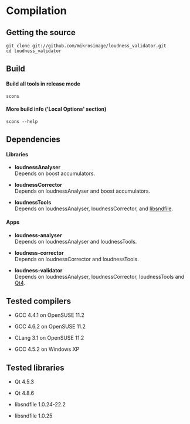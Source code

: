 # Compilation

## Getting the source

```
git clone git://github.com/mikrosimage/loudness_validator.git  
cd loudness_validator
```


## Build

#### Build all tools in release mode
```
scons
```

#### More build info ('Local Options' section)
```
scons --help
```


## Dependencies

#### Libraries

* __loudnessAnalyser__  
Depends on boost accumulators.

* __loudnessCorrector__  
Depends on loudnessAnalyser and boost accumulators.

* __loudnessTools__  
Depends on loudnessAnalyser, loudnessCorrector, and [libsndfile](http://www.mega-nerd.com/libsndfile/).


#### Apps

* __loudness-analyser__  
Depends on loudnessAnalyser and loudnessTools.

* __loudness-corrector__  
Depends on loudnessCorrector and loudnessTools.

* __loudness-validator__  
Depends on loudnessAnalyser, loudnessCorrector, loudnessTools and [Qt4](http://qt.nokia.com/products/).


## Tested compilers

* GCC 4.4.1 on OpenSUSE 11.2
* GCC 4.6.2 on OpenSUSE 11.2
* CLang 3.1 on OpenSUSE 11.2

* GCC 4.5.2 on Windows XP


## Tested libraries

* Qt 4.5.3  
* Qt 4.8.6

* libsndfile 1.0.24-22.2
* libsndfile 1.0.25
